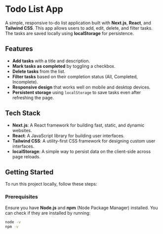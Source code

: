 # Todo List App

A simple, responsive to-do list application built with **Next.js**, **React**, and **Tailwind CSS**. This app allows users to add, edit, delete, and filter tasks. The tasks are saved locally using **localStorage** for persistence.

## Features

- **Add tasks** with a title and description.
- **Mark tasks as completed** by toggling a checkbox.
- **Delete tasks** from the list.
- **Filter tasks** based on their completion status (All, Completed, Incomplete).
- **Responsive design** that works well on mobile and desktop devices.
- **Persistent storage** using `localStorage` to save tasks even after refreshing the page.

## Tech Stack

- **Next.js**: A React framework for building fast, static, and dynamic websites.
- **React**: A JavaScript library for building user interfaces.
- **Tailwind CSS**: A utility-first CSS framework for designing custom user interfaces.
- **localStorage**: A simple way to persist data on the client-side across page reloads.

## Getting Started

To run this project locally, follow these steps:

### Prerequisites

Ensure you have **Node.js** and **npm** (Node Package Manager) installed. You can check if they are installed by running:

```bash
node -v
npm -v
```
